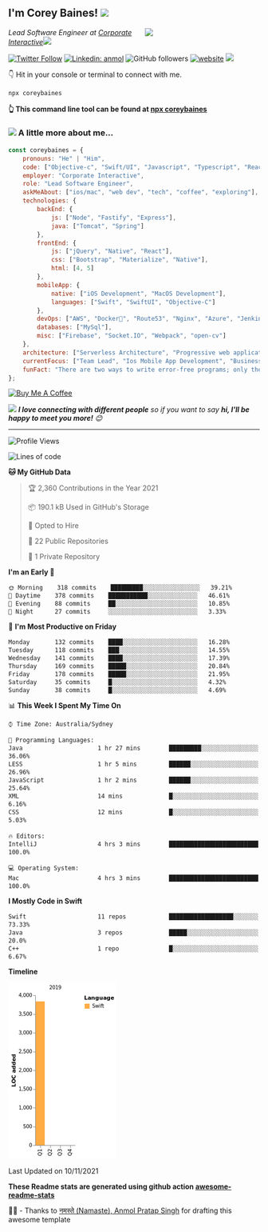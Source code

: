 <h2>I'm Corey Baines! <img src="https://media.giphy.com/media/LEe5yo2E9Fi3FmuEPK/giphy.gif" width="50"></h2>
<img align='right' src="https://media.giphy.com/media/j3dtanKNN4dY6jh6AG/giphy.gif" width="230">
<p><em>Lead Software Engineer at <a href="https://www.corporateinteractive.com.au">Corporate Interactive</a><img src="https://media.giphy.com/media/dtra4r7NXUlI5XRfOR/giphy.gif" width="30"> 
</em></p>

[![Twitter Follow](https://img.shields.io/twitter/follow/coreybaines?label=Follow)](https://twitter.com/intent/follow?screen_name=coreybaines)
[![Linkedin: anmol](https://img.shields.io/badge/-anmol-blue?style=flat-square&logo=Linkedin&logoColor=white&link=https://www.linkedin.com/in/coreybaines/)](https://www.linkedin.com/in/coreybaines/)
![GitHub followers](https://img.shields.io/github/followers/coreybain?label=Follow&style=social)
[![website](https://img.shields.io/badge/Website-46a2f1.svg?&style=flat-square&logo=Google-Chrome&logoColor=white&link=https://coreybaines.com/)](https://coreybaines.com/)
![](https://visitor-badge.glitch.me/badge?page_id=coreybain.coreybain)

👇 Hit in your console or terminal to connect with me.

```bash
npx coreybaines
```
**👆 This command line tool can be found at [npx coreybaines](https://github.com/coreybain/npx_card)**

### <img src="https://media.giphy.com/media/UVG0BN8TOMKkPOJS6e/source.gif" height="20">    A little more about me...  

```javascript
const coreybaines = {
    pronouns: "He" | "Him",
    code: ["Objective-c", "Swift/UI", "Javascript", "Typescript", "React", "Node", "Java"],
    employer: "Corporate Interactive",
    role: "Lead Software Engineer",
    askMeAbout: ["ios/mac", "web dev", "tech", "coffee", "exploring"],
    technologies: {
        backEnd: {
            js: ["Node", "Fastify", "Express"],
            java: ["Tomcat", "Spring"]
        },
        frontEnd: {
            js: ["jQuery", "Native", "React"],
            css: ["Bootstrap", "Materialize", "Native"],
            html: [4, 5]
        },
        mobileApp: {
            native: ["iOS Development", "MacOS Development"],
            languages: ["Swift", "SwiftUI", "Objective-C"]
        },
        devOps: ["AWS", "Docker🐳", "Route53", "Nginx", "Azure", "Jenkins.IO", "Travis CI", "CircleCI"],
        databases: ["MySql"],
        misc: ["Firebase", "Socket.IO", "Webpack", "open-cv"]
    },
    architecture: ["Serverless Architecture", "Progressive web applications", "Single page applications", "AWS Tomcat Business stacks"],
    currentFocus: ["Team Lead", "Ios Mobile App Development", "Business Web Applications"],
    funFact: "There are two ways to write error-free programs; only the third one works"
};
```
<a href="https://www.buymeacoffee.com/coreybaines" target="_blank"><img src="https://cdn.buymeacoffee.com/buttons/v2/default-red.png" alt="Buy Me A Coffee" width="150" ></a>

<img src="https://media.giphy.com/media/LnQjpWaON8nhr21vNW/giphy.gif" width="60"> <em><b>I love connecting with different people</b> so if you want to say <b>hi, I'll be happy to meet you more!</b> 😊</em>

---
<!--START_SECTION:waka-->
![Profile Views](http://img.shields.io/badge/Profile%20Views-0-blue)

![Lines of code](https://img.shields.io/badge/From%20Hello%20World%20I%27ve%20Written-3835%20lines%20of%20code-blue)

**🐱 My GitHub Data** 

> 🏆 2,360 Contributions in the Year 2021
 > 
> 📦 190.1 kB Used in GitHub's Storage 
 > 
> 💼 Opted to Hire
 > 
> 📜 22 Public Repositories 
 > 
> 🔑 1 Private Repository 
 > 
**I'm an Early 🐤** 

```text
🌞 Morning    318 commits    █████████░░░░░░░░░░░░░░░░   39.21% 
🌆 Daytime    378 commits    ███████████░░░░░░░░░░░░░░   46.61% 
🌃 Evening    88 commits     ██░░░░░░░░░░░░░░░░░░░░░░░   10.85% 
🌙 Night      27 commits     ░░░░░░░░░░░░░░░░░░░░░░░░░   3.33%

```
📅 **I'm Most Productive on Friday** 

```text
Monday       132 commits    ████░░░░░░░░░░░░░░░░░░░░░   16.28% 
Tuesday      118 commits    ███░░░░░░░░░░░░░░░░░░░░░░   14.55% 
Wednesday    141 commits    ████░░░░░░░░░░░░░░░░░░░░░   17.39% 
Thursday     169 commits    █████░░░░░░░░░░░░░░░░░░░░   20.84% 
Friday       178 commits    █████░░░░░░░░░░░░░░░░░░░░   21.95% 
Saturday     35 commits     █░░░░░░░░░░░░░░░░░░░░░░░░   4.32% 
Sunday       38 commits     █░░░░░░░░░░░░░░░░░░░░░░░░   4.69%

```


📊 **This Week I Spent My Time On** 

```text
⌚︎ Time Zone: Australia/Sydney

💬 Programming Languages: 
Java                     1 hr 27 mins        █████████░░░░░░░░░░░░░░░░   36.06% 
LESS                     1 hr 5 mins         ██████░░░░░░░░░░░░░░░░░░░   26.96% 
JavaScript               1 hr 2 mins         ██████░░░░░░░░░░░░░░░░░░░   25.64% 
XML                      14 mins             █░░░░░░░░░░░░░░░░░░░░░░░░   6.16% 
CSS                      12 mins             █░░░░░░░░░░░░░░░░░░░░░░░░   5.03%

🔥 Editors: 
IntelliJ                 4 hrs 3 mins        █████████████████████████   100.0%

💻 Operating System: 
Mac                      4 hrs 3 mins        █████████████████████████   100.0%

```

**I Mostly Code in Swift** 

```text
Swift                    11 repos            ██████████████████░░░░░░░   73.33% 
Java                     3 repos             █████░░░░░░░░░░░░░░░░░░░░   20.0% 
C++                      1 repo              █░░░░░░░░░░░░░░░░░░░░░░░░   6.67%

```


**Timeline**

![Chart not found](https://raw.githubusercontent.com/coreybain/coreybain/main/charts/bar_graph.png) 


 Last Updated on 10/11/2021
<!--END_SECTION:waka-->

**These Readme stats are generated using github action [awesome-readme-stats](https://github.com/anmol098/waka-readme-stats)**

🙏🏻 - Thanks to <a href="https://github.com/anmol098/">नमस्ते (Namaste), Anmol Pratap Singh</a> for drafting this awesome template
